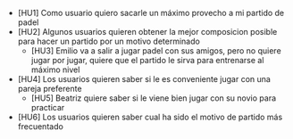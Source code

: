- [HU1] Como usuario quiero sacarle un máximo provecho a mi partido de padel
- [HU2] Algunos usuarios quieren obtener la mejor composicion posible para hacer un partido por un motivo determinado
  - [HU3] Emilio va a salir a jugar padel con sus amigos, pero no quiere jugar por jugar, quiere que el partido le sirva para entrenarse
  al máximo nivel
- [HU4] Los usuarios quieren saber si le es conveniente jugar con una pareja preferente
  - [HU5] Beatriz quiere saber si le viene bien jugar con su novio para practicar
- [HU6] Los usuarios quieren saber cual ha sido el motivo de partido más frecuentado
